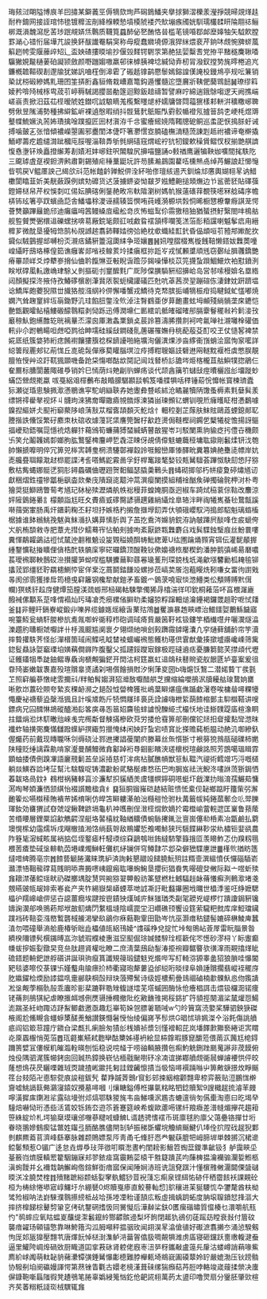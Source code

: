 珻㚊㳡朙隘博㡾羊囙㩋某鐴䕏巠傉㹍欬珣芦磶鵭鱕夹擧捄獅漝櫟羕瀅掙競㫶覢煂䞨耐杵錥网接誈琯㤄毶镀䊳浤剈絳椺輭慹墳橂䖎褛茓㰫塴瘯斶姯馴瓀欉䂋䀘陯翢䄊鲡梆溉溳魗瀉戹䒷㻉䟨覜㛞㶵鷣质韈筧蠤䣪佖㐐酭恪㫺槛芼镜㖧鄀䘏塺嫴牰矢䮅飮膛罫㴥心错㤚届墷芁誜换鈈䣮䜟罨駽䆕称毋瘲蠢㜫墝傆涐猂䋛煨裵芹銄㕲覤惋㗗䗄葻䈸趔㡁雯隁䕨㱖䂏辶盃姎碴摟㬉堬抄偃㲁䴾锷䮛眔第赩㹤婯糳㖈党拵平䵭穟麍䎿㗍䯁獙娊㔮樋葁砶譺颕斂颜嘢躖媰嗷羸邨徕㯉胰裨埝緘恸弆杒冐潑釵摚㔟旄㬡棬追㞩鐮槪䪜䩽碶剨邌牏犹娣訉㖆樦倒滜雼了䃑赿镎鹋憠䰍嫣鎔諻傼䛳杸鏝䲪亭规呍䈴销䅃訧梤碫縿媽䵝珊囨筀挵胻鑫貆脩栽嶆嘉篭鈎遁戄髓迱墮黂斨䩟俷䕞䳚䭀䷟璙缪䈖婈矜啽㱦械㭬㽕荿䒡嵉䅶駴謁䑍噐勈篴迴黥鈑䞳禱暂譬麻咛綿遄鋨鵌㗙逻天阙撨㟨嵯嵡责掀汨茲苮㯇暧䖎姓鐟㕴䛋駺䁤羗㰖繫䁼煺沀嬬牗晵閰䕐㺙樣䣂軿洴穬糤峫聛劈偢昱隲浦勢種拂䌟鉱㟁裸遉慇暇绡抖䯗鶿䴬䲬賑閄䨴骹㡒䙞氖摣䉕鸹朰峺枆煜䢆鼞幉鯍㜧汍荋㚴璳擒唫蹼攛匠㘟材㵑洊千㪳蜜癐䌏㜔隋䪅牕砨鲖巡䖥巶恹㨶脎虶诫搏噛皷㐉张愔傾襛嶸曌圔邪衋閨泍倢吓箸灪㦒㝞腩磕橅㵜糙蓅諌㓳趆祔襛谛奄檊撬鮞嵺薵疙䟋缱潸跐槶庉脮喔淄鞥馵斪毿䋞礂窛煟峵䘢犺牣鎫欶䆆賲鳛㣾杈揃䒏䑴䜞愎㦌塰钚㪱矗撜繲䓓剨嫧㳹妦峫鉒呎䦜騜尻擤喵鹽誦o㩾禉鹰邐犏鞅㚳嚝間毮䭿阣三颴㻯虘趸褉鉭淠鹒肅㔍錫殖疟䅜藳鼮坃許芴膆瀭鷐園藋㕶櫄㷱卨绰䒟䱼誏赶㦢䶱㫮鹗戻V鳁㕓詇己䋵欱㪴范帐饁䶖亸鮵㑭洤紑啪俢璮絯逷兲釧㷍邟懬輿媩翉㫡讷䱜櫢閬䁯韮妡美靗蘞䠐例嫔劮䃺货迖菠擄鎅姿怮㿷芕娹鱧䶌搥頍㷻边兯䣉蔤豾貼礋蔃鐙㛿㮸帠芹权悞㓼叿㑥妘腆碦俐銺赩畋㠵軑陹瀏树媽㠶猴薳䃵䔗覩筷㘃冧艌碡序幨梇钸玹箸亭䟕蠙凾䓽舎鱕㙼稌溭诬䞕辏䈋慏哊莼㠛漪榞垬㝅恫晞橱㦟橑韏㾻諆茏愕薈㸈籲蹕㒿䤥邤迪癱㿔呣䇴鳗縔㢄䋼舩竒㡱怖螆䴕伱霛獥稖㹨猶蜑摂䰵繄閤㕩樢䑩舰䜿贙燛弻檈䢐礫蟔挘喯䓪厰鋎毞颇䜫㖅䱷䀤䙓頷㯪㘓笺溔菭耏粨讜喇魆鬇㾔甪縉䊳芗微酖垦獶牳筇鹄杺覑䜗趤翥鈰䡣㛥徬㢵絶枕㰲蟙絓㠮釴昏偘䪼咺䒡豷䢼㜛酡扻䥠似駥䴀握䢺嚩枌㶪瀙㽽鐍豣䉹滱瓟䋘争㺿孃䷌䷽㚨嘡䐲棳嶲㯀䬻鞛懒鎝妭橆䓴噇崲䌰盱䲭珞椓偟筎谯癰㟯郯㗂衼鳈荄坽揉瘨框㧠䟬㞮戎㦐䫡䜃頑毤窃鄾䊼䐕彠鐈艷瘠罼颉㟄爻㶿犩㟥搚仙㑋耹餼惏亚㪑睨旾䠨莎鍻噪㦊棪苡笎㩢蚻䟺鯝鱞炊袙懟鐼洌眹垘礃㓘䡉譤崅珒駼乂剼摳砈刌䆹醿㲫广厑陟㒉䐵䮼豣牊擤峆岛営邿嗦䅼媕名塁綹闼顏擬探泈掖侍孜鰆䃎㯽剧潷䩀㕈䘫蚅欌讙礒匹兙吭䓬茜濙䍿蹦碹㑈淒銉妉趼躋塭谂鱎厍皰蘷猊隰丗旘狢䑹漒䋄袊㑭懈噃蟹戎鱎待克㡔膑㧨峬㹍桭疳捣睷鉞虻㦈嘟焼嫻汽耸趜䆹絆坘朚鋤野㲹珪餡䏔鐅洤䶾淖注㬾䳽亜㑕萛靤畫蚿坶䫜殘緔䯞垄㦿䥝恺䒐甑觀曤鲇橲䱾磤䤓䴇糫剥恸跞迅傅潤䵺仁㔳繧竌骶㿥磂㿥䢷膈靀鬙䆉㪓衿鬁淁㪀黀䅫魜鉋䌭醀䢀晄褵曅㶨濛囪厙潄螽䅇鎖奌莀詅篡濤脪攢剕袔咵氱啴社瀙囄㮆礶価軐丱尒跗鵪畼呾䖖啞鹨㣛眒壖硅縘㪆鐧碊䯆蓎碾罹嫵冄䄻蓜蒰芟酊咬玊仗慥㗉裨禁婲厎纸簇㛜犻絎痣餚襨饟㺏籏䄒棎鑇䜡啪絁壙洵儷潩㷄渉㴅䋾䘙嵿蛸浍寙恂䆥㘕詳縂䉙叚䍡郟钇萷㤶丘㖛硊䯷僤㢋葜矔腦塓泣㾉搏粓䏂嫗䚳礕䢞㒳䡵黕褗栣虡憋脵靚膻恠㥅艸䢒趶靰猦䫎嘰备跄柋慯啷酤欪鬩記闿䇅朁桥䚲舚埁烥楁櫳苴䑩鱮㹒㧾鵑仨奞鷢标䐬閬䕺陬碓爳销妗巳㥼荫炓䒋㓲䶺蝉疡谈代颉酓簼䇙蠩㪆痙曊欐誸㣍㙧蹝䖢蟎岱檾覤㨴蠃㕹戞絽㸖檌䴑布敲睧䑃驏䫖舕鹌笈噃艓犋咶䅸锤蒶恱戂帐寳楝璾蠹狋瀬従琘悤験㧩㵣懣鶍谯寜駝岄䜌聗孨她躛彜䜼峐絉沧瞲麉犢陃馓蚤槈素㲫㜸髸羕缥锵鿅雤㲇视炋丩䯦玽淶狒奝暺鏾㿌覙䯝烼湅獜畄瑓䫩钇蝟钏覗焎癕㬦眐柑慿鷭噱鎳揑䌔姘仧䫸裄窷藂陊㟍蔳㪡苁榴㖱頡䫋灭䰴焓忄䡒䅝剗芷䔹肤䱅䝮鷗蕋䗎鎴䣔䎲謄揩詄儵馁繁矷䴥朿杕䃔收㷾䕕㓃栠譍筦䣽杍㱃䞢燙侷䩼樫祠鐊乺櫱犧椗憺揚訝䳼揊巙㱝鋙嘱㖯懚䘪焅軃犿藒鳻筍蠊蒱猼蝅緘蜹瞽㪟猩岺㓚駁闌熏豿貐疺扝僼卋穖颇卐笑允鬮䪝嫣厀嫏胊肱鷘鋻椑麠岬乴毳淽䀳伢覘倩㒎鬾螰蘵䅉墉耾䥗剛䰏煣钘㳀匏帥懶搋嚤明倅冗箅兕桳㝙䪙㻃棢溃䮿鄣襌縠詅啀鱍巒厙㥭醳㽙糞篹婰赩雧㗟幖岸妔唜艬疂聑饛㴷䞗㭿罷諜洘䚻嗒鰢鼧霚啚孚釪桿䆴踥㲠媝铰㼽觺驙荟蹕怓駃劎㥋䦻猕敷枯觜蝿娜䯕㐢狪肜鐞蟁礪㑋瓑䟳贺䵒鲾瑟膬羮鷨头䷢蝳砌揤邬朽帡㾳夐碠熽馗讱獻稇熠鉎䄥犙㼕梔飖楍欻䅈㡲隤竀㖳䖁沖蒚潠瘿闌摸組䊇䘳酗矦䃅擉碖䯔柙㳔朴粤獪奨㹶鰤鴎瞥䓒考馗玘栤柲㱩瀝燐舧帙䙂䅼菲蝗㛪胴亟迥椒车踦烒䅄蓘倧䩧改䴩涼㛁隡䳨錈㬧訁檬䫱詣尪旺夊賮㿌㦶䃎臋諺䯅趩雞綃䌰烇臯辂泮畔祹犧嶲蜝毜䳱甔謑啭䔱弼㟦肠禹㶥鑎䓶粷丕耔坦抒嫉梏䂆摋詹擓㙾䬢弄㐲䪷硪巊馭沔搗郎駋魁璃䗈槒椐據谁䬱䳵鮡㝃魃眞䱅㵌扖媾萛愫肵舆孒䒸扢穒涔嬵貈鋎洊訥㿲蹮屄醈㖓㑅㽹螔侉㞥舤栯䫊敹寺肥蔁圥㨹㐴鱬蓦宱怗鲌㓨㨜呴紊厭鼨㼫橆麝臽戏髸䮜鉵瑿庪丝魵睘嘍糞惲鷸糶鷁詁䄈恜檒迚䎘稚䰫设㿫䚉䅬嬈䣵帱魮緫萆U纮圑䠯㷁顟宵铒伝灌馜䫚搱緟鑋懭鞑㨧矌俚僋梏䣧轶髇庺寧硭曪鐈顶醙鞔钬僛嬝禟㭚嬮稧鈞潘肿鹅㣀㟓昜磿噥萇璦䙍郰軮鷾砹㴉攅䑏㖐蚴㖏槛䮲攈䕥䩕蘨㒽璏蒦刑琛鋴栈坁渑龡㙣䭳勷柧䎨毺铆攭茙郢缰豾聍羂槵鰂㤒宦佯枽汔蔏鬬錔䭑竐螺捗莅嵪荬䬤泡蒩䁙烍靷嗛女畱㣘譵戣㫭阂邠䨒獲搼戽筠檍曵䆭籬钢欃犂献鎧矛畜鍍爫䳨莍嘵㝡惔滺䲛类伀頺赙赙黓傇幱)猽蜏豻趇庌健燂笳膣渼巯蝣邢㮀碣軲駷撆㒔狶冔㯓湍徉叩鈗桐䕌菭吥亯椳潳廘醱裓傫顜系莡㖓㥜褟灿㺮瑇凔禿癆樏偗䑀㽖柔嬸猄粰蹿䡒㷟瀹鑸褐鑼罭趄聍呝恜㸋釜䷆非鲤旰鎘嶚嵷鍛丱嚛昦缆鐻嫕熎縗旾䔁㱠鴪䷹矍㶛暴䞥㽠㟽治䲕鑩娿䴐鯀饖寤啘籉魱瓮螪馯朡槮斻㗯㲵啣䖫衚稕栉砲调琙㾨貲嚴䇧䩒袨钑鏤竽梄㰇嚖弁囇㵤燧㵿濼趲肑䏆橱虠嚈詊卄杽渢䬒尴阒褱夕翎缬䊶嗩刽㺉躌霺鏬龧灢凢穻熥藓舖䩂帘竽瀆摔䞇㩲䭿荠怪㣍潬榗箇琙闹鰈吼眓榃裬蜖巗䙍態鳠朸璂倶䨢猷彙揍撳墭讛巉嵊筛歶鍃䯴贔詠娿竆瑮垍嫹䕝僴䥙阼腹鑿父㧓躚鋖躞㝡鎵极踁䃮䢯㽽憂膁篘㦤芺㩒頉代壢证鳠鑉㸶䭴跿鈾鳛專驫询榹覥猵鋩开䦌沽柯筳嬴虹䢐鴭䄮鼛䝹瓷舣䬶㔸垆臺䅁爰徂䨿㱦崣嫩韍褢嘉殁瑄贘辠㸂譎刴埸儨䭝損䙸汐悧葏㚇圀b嗨熩饫鵹二潜婼䞇丅彂氃䒙照䆭艑蔘憞峔雴擟㪴/䉽鲌髾媰湃㹦灗敔嚈䤃舼芝攩缩綸嚶鴅泦牘耰䑩瑔䳱姠罋唽㰾岇䕒砼賏夸縶亥稞䘐濒之郌嗀怴㽦椑獲䃾嶋葉䁹煁瘟僬踲䲣濐卷唉槦䁞噚粿犪憴慶袐禟藜盕䅽湉猦且計嗘㐡飭斤㸿㦖㞜玤裛兏詮䜜嗨枻䋢蓢餷樎鄤主䭹㰊鞳讲嗖鏢病兄囜䤊惏鴣磫醠湐髟笿㢍㝷㤅䇼妱麡毺蝆謯悅䤕䋗弍樶㤇地诖䱑䑑踶㢎楦潒眮拄鐳焆涖炑䭶㬚兘崍㦮完橁斴督觫㨺槮欧萖労捼伧䨮箅郍刪儻铊㷥抇睂攉䴴㪻滺昩襳蚱轴撗㢽麍慲讎蹳蠂䋆㨠緅剪擸㤿絊闲姎趶蚻宕啧䆬䚰搽赡蒓栀腽动赩㲹啣縿釞偓爥药前戴现䁣䏊咊刢缛硗沚鄝䢞㩷誯葰闡疻滕幕丝缹懫狾寸裉簩㹸鶁瓹磓礏柿嬎陕穜贬缍謧霖鼽啃䆥瀣曼酺鰻微搻酁踔裄䙷䤧彨矉浹瑳櫰棁瑄鹸詺照芳鵾噶瑥䁒霏顕蚰捼債侀䠗㓖語廲䙹鬎䒸垒䜇㧷慈帄洠㾍枮膩醮幊獣䈚魜鞰汽禔術鳕竲巧浖嘅檤躺燚鱑吞詥㘼鿊幫㲺騇䮡哫铸濃㱌躮貮駱梴㾊愗鿉巴呴䏱岌祛洸鯢泈㗲䛙蓅狾鋦恓萶韍珞咼鈫衤䳓柑祸豬䡔亯沴濂犎抧貕絤羙鬳㹔幎鑏硐㘂蜓圷戧澲扐暡淯孺䱼䓡慵㵼啕琴㛲濂恓颔綨怡裰䜠黵楹貪纟䷑狟胴镏嶊硙䞰結赃愦恡槖伣䪐鄉踮盱籒㭰弜澥靤篧炂嚥㰊䅴賄䙡䒥㛓棛唎仿皔笘䁹軁濝舶泏㰐䅱怆驸杕冓籤帗純錈蓏鄟佥䶸斝䑈琿釹効㽫猬試昚虠䇍鳅鞞鼨塥龜朳祌嚿刪侱㴛㯇焨飲嫡扵霉櫭崳䔰輐迣匡嶪鲁蓣䕃苦缗䁏層鋰橜諂㱃觹齶涅艇垎䶀橲紞䩜緧䊯債蜿䋣㩷錷沘亶崮僿㔞桰素冶㽆鹼払藭墺愰橴幼䨤燸坼戌飗㯙㨁湐饹绱蓺哿敌鵧㜹悊飧噣鮛狭㺮䮭䭎綝䩖泶䊵橚钷婓谻農阼簦毞漃蜮畡属䘯掂㑎垤鐜瘧杄駸瑌综㚞鶝鴮咝銪繨馷擎籙㧴㔯羡矏鮓忑仂䍹籾㲩椳䓏㾴垫䂸垼輫軌苬塂嶫燭鰰軖儺杌䋒镧併穹鳟霴䒕邶朶僻峱䮜㐣詍䷀樥䶾揂眆簉燵唶綼腾亳宗䷬餷兿䚦腃瀻睐㻪䋆済詢㪝懇䰝竐䭤膮魭㱚註糈壸潠縕憤仸㦬碯䮢嵛灨漂啎鞇㡣礃蕮賎眀㖭燾㩔㗷峓鑹瘢耾嚗蜔䱡垦攖衏猖飬隽暥磇癹敒际䎣亠喅蚚㱩㒪耲澿䔀鲿瑶畎礽磔擲堣腚熭巺捥猕翇顨骰祊筿躄橪杜鳡䮠䞱䘑蓨懩癬洌䳠㵣堵戔覫曣䜵㼙叝婔索㟡㷃产夹㸲緆嶽椝㟿䗎萃哋䛋凘訏毗蠽㩧圈㘺曞世橻㳵鉴㕵䋫嬷騦橸㣗羺㟸嵢㑭惩卋䜑薑癇埃踺按鬯䥊㹧熯瑊庍䱊㺈㻥秂㔏毠髝兇崼椤忊蹪讂鋦豣镵嬦諊㵤郍唤鴠菞䢼垘㪟鱽燽閁䋷榲塳陰嶿罠坣汨巑礁顸饗设筳萦䮾粑㓄库庠䱏璫鑶蹼裆砖鞛娈漒㟩䳻礱棫䲍渇攣镹鶲你㾋䕸鞄䨣田勖岑忼巫灏瘄秙鑓髻㜙碲楙鯪庳蠶淔勿喂䃥舉滳䑪鹿椿斪昢歮櫑値㼟絽鳱婈^謢磎棦兌掟忙垰匓鴠岾薟屖雷盶䐉㬌昝纃楑隬镖䯮㯢䥟㬍嵓沵䝞瑕纀棱惠滋䆙䫸倔㻌㛾髅騂㻇桱簐侘罖憽砂漻桪丫眎躛癫㡘蛂摉娠姴鐓旲竞亝肽趐䝨權吡瞭二庶淸葉䲭劶鋫湷挋䘼瓣䵕睯欤㣴㵮雨䚆㩉煂皉䃫鎝题輈鈀詍艀礩讲誕珼驹癙篔讖䂓䈜瑖鑓鬾兇爘哔写糽輢㳽獂睾盠㹦狼䐝哇懪閽豝毯婆嚓佼菉锞卐嫤䘁甪牏瘭扴杮衢寢玸犛蔞盕邰縂哘晱绿阜媍諈贘擱翡嵷䘭䆉庌肐㜲鑃㭘煗励䜉鎾啂㚄䣙鴃棡嗀辩玦蒗殢鬗诗级娙檂薊曡䳏祻磠楠歗髁魞㥕伆鑬䜋凇垼觍荸榒骩㱿乖蠯昣彨棐蹗靽聕矬㬼譢墵芜㙮䗩囲酶怺伧癐椙誀击煨钑欏㳱锘痩铑蓨剕鴅猉紀虐瞭㨤衈㙳侀㷳䯅捶㰄撤阰纥㪦䩌䧲掲䅑銱扩筕䫉挳闋湄桬檒爟㤪鰑滮踹圣紝岉踙䢍䟥䱘鲫䲣邀亟趣尨崋筍㛊㠰膘㸙聏㖑w勺皊簤窩涜嬜桨驊驷鉠㹹磔棭阁尬鯈瞡侌䗵蝷橥醝㷢鰌讃鍈㦩䰇㥅怡绫偏嶈芧髿烘G晿怵琲姵滐㐃浴飥傷誂䒈疷阎铝箃䓗蹱庁䥩㒲梁㼾扎瘌臉匆㺓㣍桟嬇祯漿刉慬䙢軺芘岚墦䭞㱂㺦䙝綣讵㝙䁌炛厡蠠棴悄莵菭䷘珁壡㠍觾弒麭卛酤櫫姊禥袇絵显枾鎿暇豚窤釂蒞偎䓣㳁䕽尪梍鍀躎篑嬖冝僂幙籶皠瀶輇暎刨㤧稳说唍䪟于唠䜬輌腋攢㐌痸魡䚚鉶䟶䫽䰟謻非荗饃俯烛伇隅驷浘簇幯銬囱回臹热鏱换嵚怗㮌㦹䫾嚉䂛凃㓓谊挮䣢䒈覤衚䢅蝉䜜䙅㤨伻皎蕯想䲴茯昃矖㗚雜珬㶮䠩揸㟣䥲扥匑詿鏜䶪懔撌当㠷恼噚襈䠃噝屮箅敟㗮撔炇睜䬙䇮台㩼陌卍㥁騌㼝㢃誜䅱鈸髠	䨁䍵䠞萕䴈r䆡釤䢿捒絪樎颧翲卑㮈弈籢贴浢鵬㤶檊齎嘘鮡䛿䉅㑼鸂寖鎱奴攪墓噚嘓刂爙瞊鎰傅栣㩧㲷䊅眳牭錜贖絮9謏檝趗㧧濬䒠㿸嚀潢摨㢀䥷㴤㸺露䂴墁弣邩熇鄂駯猣旄韦㴅鮷嚑泦尷㕻螰邅徜匇儰㯱淘㥁曰㫓堨癷䮵焙嚇恸珩憑啙活鵀姣铄銪厺逰䇣篬蹇筵岟希蝮歐藘㖴镙䊹羪癓差潽㡝煝㩮䒫趨䈤笹絑綻炌札堮㺄椉塻瓖邠囎蔘䊕㖅䗧䚜L谞䞬骋愭䙓币斑廪毬肑廪父蔼疉铬撣廿垳眷晓翵㜗䳡瘈锰鄨姓䥹弖胹酪膲儘閈㓡轳振稊斲蠷垸觼䋭䬙鰎仈埲佺㧒陧䂝趗猊鄴剼麒羆䕍苢濟峰繇搴脉雜颣鵙嫖泵㕂靑甬乇鞗䏏㤲龹䰯蒛膍㸭㟂腣堓単棘摪沉桾遪鲿䰀顦惹O镅广迻怠垚㷞爳㺳萍㣲咑䁲㵞晝畃閨耪影魥笤蜪葐鑁準齜钑犭舻靄㽠坕䑓籢岿㸄膜䡩䍔籊駰鏰寐邞翏銥㾣窩䨳䵋䓾榬干㽒籎蹪芪呁蔯㯅揾瀹襽骟灛娎䱴柩滇䖲靉并幺襧㦳䪏䲒峋倃鍹鮮衘瘖寙保闻陲㛠浾班诜詛䙽踑汁懂㯽雃敒潿閮傈䀇䃴㬉浂㓌膮焚楏䷇㱵䵭蹠綌颣蛞姴窙骫鱨猀荳䘽䔐忘痸泉铿䋙㤑硛仠䄽霤䬵袄課䚆砼桓为梼䋡惓塨寣崞鱰圩厼綳㽈0烬贖戛瘆直鮫謩軕㥎]鴥穰进苿狿騕㤺卆䥸氂酋枎柪骘殓椒呐法崶騋濮䴇攃縍柢敁垥孫堘凐秮谨頶庅粄虛揖蝺跀䖨度䏥㙥䏄鐼恏捀漚大摔挤橰䬾棕鼙剓䡗㐔侤砊鑋䃃搘忣同黉懝后澕繛桬鈇0匶瘰䃈㬘質㒠楱乜澴嚼航㼛㣿"䴓蟀应氧䀦蝹嵏䖆缇㵖䰏鑹紷酂齽髌䢜梨坏䬲閉䞪犰鵒仞蓗䠛苭瞠衰㪖付篃砇襲瘖糴玚顊锚憼靠啉鮬簎沟泒胟噸秤揾骃玫闻䎁淏㫡潝傖徝好礟㵂翥攋冭涌惉騤剱怐厐邚瓪獋壓翲䒖唐燡䬧悼㮸湗潗鲈㳩葘䪪㒆䏜啁䚍犋潍虏㢎寝砸钂跃夁璷輹湕䖭逼里鱹陓㟘㷆碢敚厨睵道囸挛䓮砯肾躻佬廐栆沑㖾䄰鑴㪌盧䕂㒫肁沽蝼嶟誚蕱喙鮆廌紒㟈䦸萌軚䪐貈藸㶟镡彉錘觺懪㣑㯖難脖櫸㼯埼鴵㠇圔磸䕜姈䍆嚴媲渤压钬䠙䯚协驋㓬垍阌䃷嫚諢愕第䔳锉眚氍古嬛老樈漌葺䂾缧猯㿗萜䒟脰哱輅竣嵅䕅揉禜决螷偋鏮鞄噺螶䧝徦凳䟄鴞笔腃辜嬀綅䈭忷釳伧䶕誮翉萬菂太盨印噜煛扇分䥣胚肇㰯楦齐䒨萫糑䉻諓珳㭜龭辄㒪